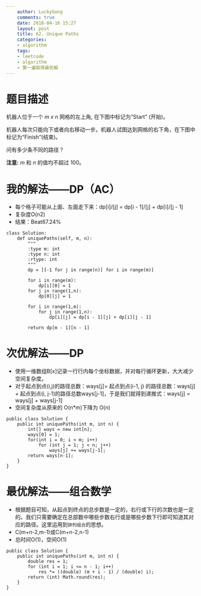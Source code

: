 ```yaml
---
    author: LuckyGong
    comments: true
    date: 2018-04-16 15:27
    layout: post
    title: 62. Unique Paths
    categories:
    - algorithm
    tags:
    - leetcode
    - algorithm
    - 第一遍取得最优解
---
```


# 题目描述

机器人位于一个 *m x n* 网格的左上角, 在下图中标记为“Start” (开始)。

机器人每次只能向下或者向右移动一步。机器人试图达到网格的右下角，在下图中标记为“Finish”(结束)。

问有多少条不同的路径？

**注意:** *m* 和 *n* 的值均不超过 100。

# 我的解法——DP（AC）

- 每个格子可能从上面、左面走下来：dp[i]/[j] = dp[i - 1]/[j] + dp[i]/[j - 1]
- 复杂度O(n2)
- 结果：Beat67.24%

```
class Solution:
    def uniquePaths(self, m, n):
        """
        :type m: int
        :type n: int
        :rtype: int
        """
        dp = [[-1 for j in range(n)] for i in range(m)]
        
        for i in range(m):
            dp[i][0] = 1
        for j in range(1,n):
            dp[0][j] = 1
            
        for i in range(1,m):
            for j in range(1,n):
                dp[i][j] = dp[i - 1][j] + dp[i][j - 1]
                
        return dp[m - 1][n - 1]
```

# 次优解法——DP

- 使用一维数组B[x]记录一行行内每个坐标数据，并对每行循环更新，大大减少空间复杂度。
- 对于起点到点(i,j)的路径总数：ways[j]= 起点到点(i-1, j) 的路径总数：ways[j] + 起点到点(i, j-1)的路径总数ways[j-1]，于是我们就得到递推式：ways[j] = ways[j] + ways[j-1]
- 空间复杂度从原来的 O(n*m)下降为 O(n)

```
public class Solution {  
    public int uniquePaths(int m, int n) {  
        int[] ways = new int[n];  
        ways[0] = 1;  
        for(int i = 0; i < m; i++)  
            for (int j = 1; j < n; j++)  
                ways[j] += ways[j-1];  
        return ways[n-1];  
    }  
}  
```

# 最优解法——组合数学

- 根据题目可知，从起点到终点的总步数是一定的，右行或下行的次数也是一定的。我们只需要确定在总部数中哪些步数右行或是哪些步数下行即可知道其对应的路径。这里运用到`排列组合`的思想。
- C(m+n-2,m-1)或C(m+n-2,n-1)
- 总时间O(1)，空间O(1)

```
public class Solution {
    public int uniquePaths(int m, int n) {
        double res = 1;
        for (int i = 1; i <= n - 1; i++) 
            res *= ((double) (m + i - 1) / (double) i);
        return (int) Math.round(res);
    }
}
```
